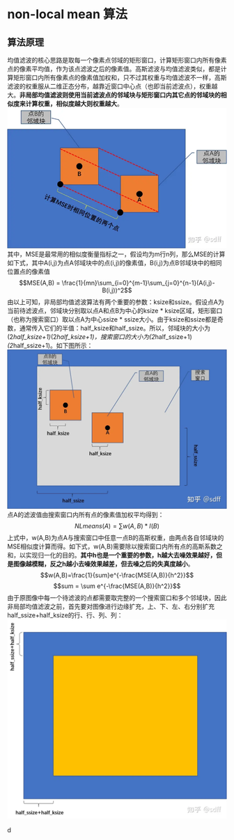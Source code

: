 # non-local mean 算法
## 算法原理
均值滤波的核心思路是取每一个像素点邻域的矩形窗口，计算矩形窗口内所有像素点的像素平均值，作为该点滤波之后的像素值。高斯滤波与均值滤波类似，都是计算矩形窗口内所有像素点的像素值加权和，只不过其权重与均值滤波不一样，高斯滤波的权重服从二维正态分布，越靠近窗口中心点（也即当前滤波点），权重越大。**非局部均值滤波则使用当前滤波点的邻域块与矩形窗口内其它点的邻域块的相似度来计算权重，相似度越大则权重越大**。
![](images/Pasted%20image%2020240222213833.png)
其中，MSE是最常用的相似度衡量指标之一，假设均为m行n列，那么MSE的计算如下式，其中A(i,j)为点A邻域块中的点(i,j)的像素值，B(i,j)为点B邻域块中的相同位置点的像素值
$$MSE(A,B) = \frac{1}{mn}\sum_{i=0}^{m-1}\sum_{j=0}^{n-1}(A(i,j)-B(i,j))^2$$
由以上可知，非局部均值滤波算法有两个重要的参数：ksize和ssize。假设点A为当前待滤波点，邻域块分别取以点A和点B为中心的ksize * ksize区域，矩形窗口（也称为搜索窗口）取以点A为中心ssize * ssize大小。由于ksize和ssize都是奇数，通常传入它们的半值：half_ksize和half_ssize。所以，邻域块的大小为(2*half_ksize+1)*(2*half_ksize+1)，搜索窗口的大小为(2*half_ssize+1)*(2*half_ssize+1)。如下图所示：
![](images/Pasted%20image%2020240222214157.png)
点A的滤波值由搜索窗口内所有点的像素值加权平均得到：
$$ NLmeans(A) = \sum w(A,B)*I(B)$$
上式中，w(A,B)为点A与搜索窗口中任意一点B的高斯权重，由两点各自邻域块的MSE相似度计算而得。如下式，w(A,B)需要除以搜索窗口内所有点的高斯系数之和，以实现归一化的目的。**其中h也是一个重要的参数，h越大去噪效果越好，但是图像越模糊，反之h越小去噪效果越差，但去噪之后的失真度越小**。
$$w(A,B)=\frac{1}{sum}e^{-\frac{MSE(A,B)}{h^2}}$$
$$sum = \sum e^{-\frac{MSE(A,B)}{h^2}}$$
由于原图像中每一个待滤波的点都需要取完整的一个搜索窗口和多个邻域块，因此非局部均值滤波之前，首先要对图像进行边缘扩充，上、下、左、右分别扩充half_ssize+half_ksize的行、行、列、列：
![](images/Pasted%20image%2020240222215353.png)

d